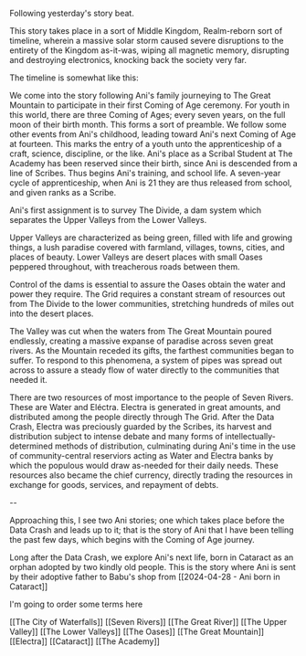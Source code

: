 Following yesterday's story beat.

This story takes place in a sort of Middle Kingdom, Realm-reborn sort of timeline, wherein a massive solar storm caused severe disruptions to the entirety of the Kingdom as-it-was, wiping all magnetic memory, disrupting and destroying electronics, knocking back the society very far. 

The timeline is somewhat like this:

We come into the story following Ani's family journeying to The Great Mountain to participate in their first Coming of Age ceremony. For youth in this world, there are three Coming of Ages; every seven years, on the full moon of their birth month. This forms a sort of preamble. We follow some other events from Ani's childhood, leading toward Ani's next Coming of Age at fourteen. This marks the entry of a youth unto the apprenticeship of a craft, science, discipline, or the like. Ani's place as a Scribal Student at The Academy has been reserved since their birth, since Ani is descended from a line of Scribes. Thus begins Ani's training, and school life. A seven-year cycle of apprenticeship, when Ani is 21 they are thus released from school, and given ranks as a Scribe. 

Ani's first assignment is to survey The Divide, a dam system which separates the Upper Valleys from the Lower Valleys. 

Upper Valleys are characterized as being green, filled with life and growing things, a lush paradise covered with farmland, villages, towns, cities, and places of beauty. Lower Valleys are desert places with small Oases peppered throughout, with treacherous roads between them. 

Control of the dams is essential to assure the Oases obtain the water and power they require. The Grid requires a constant stream of resources out from The Divide to the lower communities, stretching hundreds of miles out into the desert places. 

The Valley was cut when the waters from The Great Mountain poured endlessly, creating a massive expanse of paradise across seven great rivers. As the Mountain receded its gifts, the farthest communities began to suffer. To respond to this phenomena, a system of pipes was spread out across to assure a steady flow of water directly to the communities that needed it. 

There are two resources of most importance to the people of Seven Rivers. These are Water and Eléctra. Electra is generated in great amounts, and distributed among the people directly through The Grid. After the Data Crash, Electra was preciously guarded by the Scribes, its harvest and distribution subject to intense debate and many forms of intellectually-determined methods of distribution, culminating during Ani's time in the use of community-central reserviors acting as Water and Electra banks by which the populous would draw as-needed for their daily needs. These resources also became the chief currency, directly trading the resources in exchange for goods, services, and repayment of debts. 

--

Approaching this, I see two Ani stories; one which takes place before the Data Crash and leads up to it; that is the story of Ani that I have been telling the past few days, which begins with the Coming of Age journey.

Long after the Data Crash, we explore Ani's next life, born in Cataract as an orphan adopted by two kindly old people. This is the story where Ani is sent by their adoptive father to Babu's shop from [[2024-04-28 - Ani born in Cataract]]

I'm going to order some terms here

[[The City of Waterfalls]]
[[Seven Rivers]]
[[The Great River]]
[[The Upper Valley]]
[[The Lower Valleys]]
[[The Oases]]
[[The Great Mountain]]
[[Electra]]
[[Cataract]]
[[The Academy]]